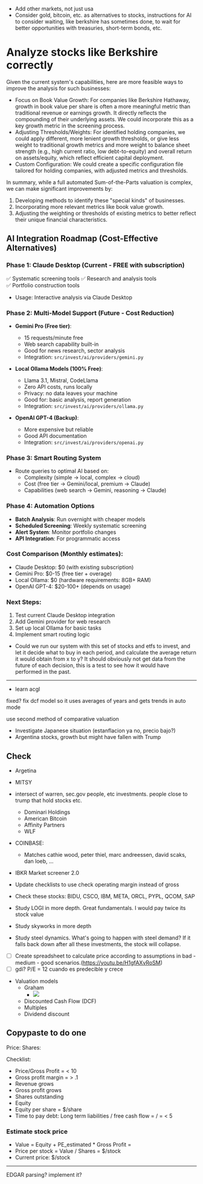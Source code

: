- Add other markets, not just usa
- Consider gold, bitcoin, etc. as alternatives to stocks, instructions for AI to consider waiting, like berkshire has sometimes done, to wait for better opportunities with treasuries, short-term bonds, etc.

# Analyze stocks like Berkshire correctly
  Given the current system's capabilities, here are more feasible ways to improve the analysis for such businesses:

   * Focus on Book Value Growth: For companies like Berkshire Hathaway, growth in book value per share is often a more meaningful metric
     than traditional revenue or earnings growth. It directly reflects the compounding of their underlying assets. We could incorporate
     this as a key growth metric in the screening process.
   * Adjusting Thresholds/Weights: For identified holding companies, we could apply different, more lenient growth thresholds, or give
     less weight to traditional growth metrics and more weight to balance sheet strength (e.g., high current ratio, low debt-to-equity)
     and overall return on assets/equity, which reflect efficient capital deployment.
   * Custom Configuration: We could create a specific configuration file tailored for holding companies, with adjusted metrics and
     thresholds.

  In summary, while a full automated Sum-of-the-Parts valuation is complex, we can make significant improvements by:
   1. Developing methods to identify these "special kinds" of businesses.
   2. Incorporating more relevant metrics like book value growth.
   3. Adjusting the weighting or thresholds of existing metrics to better reflect their unique financial characteristics.


## AI Integration Roadmap (Cost-Effective Alternatives)

### Phase 1: Claude Desktop (Current - FREE with subscription)
✅ Systematic screening tools
✅ Research and analysis tools  
✅ Portfolio construction tools
- Usage: Interactive analysis via Claude Desktop

### Phase 2: Multi-Model Support (Future - Cost Reduction)
- **Gemini Pro (Free tier)**: 
  - 15 requests/minute free
  - Web search capability built-in
  - Good for news research, sector analysis
  - Integration: `src/invest/ai/providers/gemini.py`

- **Local Ollama Models (100% Free)**:
  - Llama 3.1, Mistral, CodeLlama
  - Zero API costs, runs locally
  - Privacy: no data leaves your machine
  - Good for: basic analysis, report generation
  - Integration: `src/invest/ai/providers/ollama.py`

- **OpenAI GPT-4 (Backup)**:
  - More expensive but reliable
  - Good API documentation
  - Integration: `src/invest/ai/providers/openai.py`

### Phase 3: Smart Routing System
- Route queries to optimal AI based on:
  - Complexity (simple → local, complex → cloud)
  - Cost (free tier → Gemini/local, premium → Claude)
  - Capabilities (web search → Gemini, reasoning → Claude)
  
### Phase 4: Automation Options
- **Batch Analysis**: Run overnight with cheaper models
- **Scheduled Screening**: Weekly systematic screening
- **Alert System**: Monitor portfolio changes
- **API Integration**: For programmatic access

### Cost Comparison (Monthly estimates):
- Claude Desktop: $0 (with existing subscription)
- Gemini Pro: $0-15 (free tier + overage)
- Local Ollama: $0 (hardware requirements: 8GB+ RAM)
- OpenAI GPT-4: $20-100+ (depends on usage)

### Next Steps:
1. Test current Claude Desktop integration
2. Add Gemini provider for web research
3. Set up local Ollama for basic tasks
4. Implement smart routing logic




- Could we run our system with this set of stocks and etfs to invest, and let it decide what to buy in each period, and calculate the average return it would obtain from x to y? It should obviously not get data from the future of each decision, this is a test to see how it would have performed in the past.



---

- learn acgl

fixed? fix dcf model so it uses averages of years and gets trends in auto mode

use second method of comparative valuation

- Investigate Japanese situation (estanflacion ya no, precio bajo?)
- Argentina stocks, growth but might have fallen with Trump

## Check
- Argetina
- MITSY
- intersect of warren, sec.gov people, etc investments. people close to trump that hold stocks etc.
    - Dominari Holdings
    - American Bitcoin
    - Affinity Partners
    - WLF
- COINBASE:
    - Matches cathie wood, peter thiel, marc andreessen, david scaks, dan loeb, ...

- IBKR Market screener 2.0


- Update checklists to use check operating margin instead of gross
- Check these stocks: BIDU, CSCO, IBM, META, ORCL, PYPL, QCOM, SAP
- Study LOGI in more depth. Great fundamentals. I would pay twice its stock value
- Study skyworks in more depth
- Study steel dynamics. What's going to happen with steel demand? If it falls back down after all these investments, the stock will collapse.

- [ ] Create spreadsheet to calculate price according to assumptions in bad - medium - good scenarios.(https://youtu.be/H1gfAXvRoSM)
- [ ] gdi? P/E = 12 cuando es predecible y crece

- Valuation models
    - Graham
        - ![](readme/20230523133421.png)
    - Discounted Cash Flow (DCF)
    - Multiples
    - Dividend discount

## Copypaste to do one
Price:
Shares:

Checklist:
- Price/Gross Profit =  < 10
- Gross profit margin =  > .1
- Revenue grows 
- Gross profit grows 
- Shares outstanding 
- Equity
- Equity per share = $/share
- Time to pay debt: Long term liabilities / free cash flow =  /  =  < 5

### Estimate stock price
- Value = Equity + PE_estimated * Gross Profit = 
- Price per stock = Value / Shares = $/stock
- Current price: $/stock

---
EDGAR parsing? implement it?
